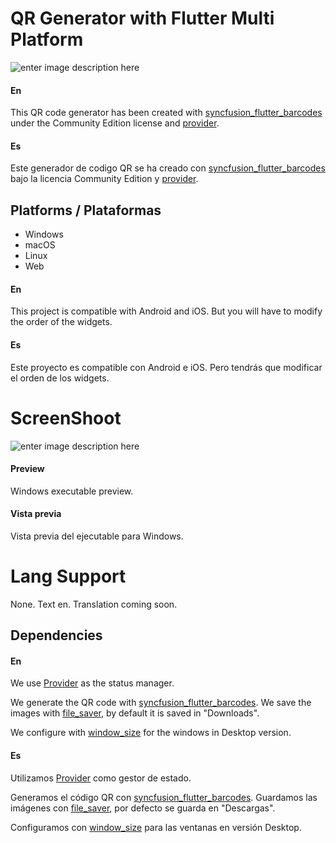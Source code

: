 # QR Generator with Flutter Multi Platform
![enter image description here](https://images.az.gt/storage/pW0xsb5WxwEAB2ZF8KbTOUnutxsEIPbKqfCSAxqs.jpg)
#### En
This QR code generator has been created with [syncfusion_flutter_barcodes](https://pub.dev/packages/syncfusion_flutter_barcodes) under the Community Edition license and [provider](https://pub.dev/packages/provider).
#### Es
Este generador de codigo QR se ha creado con [syncfusion_flutter_barcodes](https://pub.dev/packages/syncfusion_flutter_barcodes) bajo la licencia Community Edition y [provider](https://pub.dev/packages/provider).

## Platforms / Plataformas

- Windows
- macOS
- Linux
- Web
#### En
This project is compatible with Android and iOS. But you will have to modify the order of the widgets.
#### Es
Este proyecto es compatible con Android e iOS. Pero tendrás que modificar el orden de los widgets.

# ScreenShoot
![enter image description here](https://images.az.gt/storage/QXNq8X6qWXjSOzhuWDGeDhELTqyFGkJDA2bJ8Ja6.jpg)
#### Preview
Windows executable preview.
#### Vista previa
Vista previa del ejecutable para Windows.

# Lang Support
None. Text en.
Translation coming soon.

## Dependencies
#### En

We use [Provider](https://pub.dev/packages/provider) as the status manager.

We generate the QR code with [syncfusion_flutter_barcodes](https://pub.dev/packages/syncfusion_flutter_barcodes).
We save the images with [file_saver](https://pub.dev/packages/file_saver), by default it is saved in "Downloads".

We configure with [window_size](https://github.com/google/flutter-desktop-embedding.git) for the windows in Desktop version.

#### Es
Utilizamos [Provider](https://pub.dev/packages/provider) como gestor de estado.

Generamos el código QR con [syncfusion_flutter_barcodes](https://pub.dev/packages/syncfusion_flutter_barcodes).
Guardamos las imágenes con [file_saver](https://pub.dev/packages/file_saver), por defecto se guarda en "Descargas".

Configuramos con [window_size](https://github.com/google/flutter-desktop-embedding.git) para las ventanas en versión Desktop.